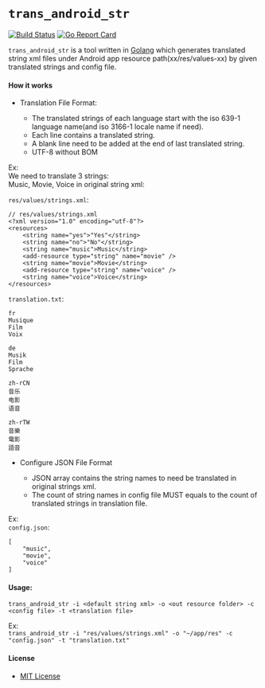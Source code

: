 # `trans_android_str`

[![Build Status](https://travis-ci.org/northbright/trans_android_str.svg?branch=master)](https://travis-ci.org/northbright/trans_android_str)
[![Go Report Card](https://goreportcard.com/badge/github.com/northbright/trans_android_str)](https://goreportcard.com/report/github.com/northbright/trans_android_str)

`trans_android_str` is a tool written in [Golang](http://golang.org) which generates translated string xml files under Android app resource path(xx/res/values-xx) by given translated strings and config file.

#### How it works

* Translation File Format:

    * The translated strings of each language start with the iso 639-1 language name(and iso 3166-1 locale name if need).
    * Each line contains a translated string.
    * A blank line need to be added at the end of last translated string.
    * UTF-8 without BOM

Ex:  
We need to translate 3 strings:  
Music, Movie, Voice
in original string xml:

`res/values/strings.xml`:

    // res/values/strings.xml
    <?xml version="1.0" encoding="utf-8"?>
    <resources>
        <string name="yes">"Yes"</string>
        <string name="no">"No"</string>
        <string name="music">Music</string>
        <add-resource type="string" name="movie" />
        <string name="movie">Movie</string>
        <add-resource type="string" name="voice" />
        <string name="voice">Voice</string>
    </resources>

`translation.txt`:

    fr
    Musique
    Film
    Voix

    de
    Musik
    Film
    Sprache

    zh-rCN
    音乐
    电影
    语音

    zh-rTW
    音樂
    電影
    語音         

* Configure JSON File Format  
  
    * JSON array contains the string names to need be translated in original strings xml.
    * The count of string names in config file MUST equals to the count of translated strings in translation file.

Ex:  
`config.json`:  
   
    [
        "music",
        "movie",
        "voice"
    ]    

#### Usage:  
`trans_android_str -i <default string xml> -o <out resource folder> -c <config file> -t <translation file>`

Ex:  
`trans_android_str -i "res/values/strings.xml" -o "~/app/res" -c "config.json" -t "translation.txt"`

#### License
* [MIT License](LICENSE)

